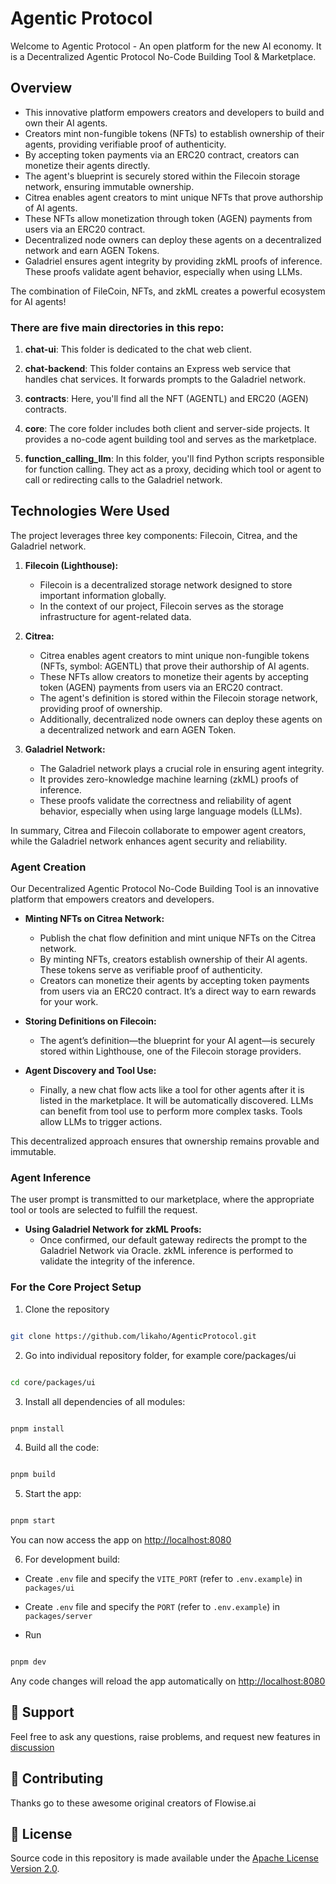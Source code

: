 
<!-- markdownlint-disable MD030 -->

  
  


# Agentic Protocol 
Welcome to Agentic Protocol - An open platform for the new AI economy.  It is a Decentralized Agentic Protocol No-Code Building Tool & Marketplace.

## Overview

- This innovative platform empowers creators and developers to build and own their AI agents.
- Creators mint non-fungible tokens (NFTs) to establish ownership of their agents, providing verifiable proof of authenticity.
- By accepting token payments via an ERC20 contract, creators can monetize their agents directly.
- The agent's blueprint is securely stored within the Filecoin storage network, ensuring immutable ownership.
- Citrea enables agent creators to mint unique NFTs that prove authorship of AI agents.
- These NFTs allow monetization through token (AGEN) payments from users via an ERC20 contract.
- Decentralized node owners can deploy these agents on a decentralized network and earn AGEN Tokens.
- Galadriel ensures agent integrity by providing zkML proofs of inference. These proofs validate agent behavior, especially when using LLMs.

The combination of FileCoin, NFTs, and zkML creates a powerful ecosystem for AI agents!


  

### There are five main directories in this repo:

  

1.  **chat-ui**: This folder is dedicated to the chat web client.

2.  **chat-backend**: This folder contains an Express web service that handles chat services. It forwards prompts to the Galadriel network.

3.  **contracts**: Here, you'll find all the NFT (AGENTL) and ERC20 (AGEN) contracts.

4.  **core**: The core folder includes both client and server-side projects. It provides a no-code agent building tool and serves as the marketplace.

5.  **function_calling_llm**: In this folder, you'll find Python scripts responsible for function calling. They act as a proxy, deciding which tool or agent to call or redirecting calls to the Galadriel network.

  
  

## Technologies Were Used

The project leverages three key components: Filecoin, Citrea, and the Galadriel network.

1. **Filecoin (Lighthouse):**
   - Filecoin is a decentralized storage network designed to store important information globally.
   - In the context of our project, Filecoin serves as the storage infrastructure for agent-related data.

2. **Citrea:**
   - Citrea enables agent creators to mint unique non-fungible tokens (NFTs, symbol: AGENTL) that prove their authorship of AI agents.
   - These NFTs allow creators to monetize their agents by accepting token (AGEN) payments from users via an ERC20 contract.
   - The agent's definition is stored within the Filecoin storage network, providing proof of ownership.
   - Additionally, decentralized node owners can deploy these agents on a decentralized network and earn AGEN Token.

3. **Galadriel Network:**
   - The Galadriel network plays a crucial role in ensuring agent integrity.
   - It provides zero-knowledge machine learning (zkML) proofs of inference.
   - These proofs validate the correctness and reliability of agent behavior, especially when using large language models (LLMs).

In summary, Citrea and Filecoin collaborate to empower agent creators, while the Galadriel network enhances agent security and reliability.


### Agent Creation

Our Decentralized Agentic Protocol No-Code Building Tool is an innovative platform that empowers creators and developers.

- **Minting NFTs on Citrea Network:**
  - Publish the chat flow definition and mint unique NFTs on the Citrea network.
  - By minting NFTs, creators establish ownership of their AI agents. These tokens serve as verifiable proof of authenticity.
  - Creators can monetize their agents by accepting token payments from users via an ERC20 contract. It’s a direct way to earn rewards for your work.

- **Storing Definitions on Filecoin:**
  - The agent’s definition—the blueprint for your AI agent—is securely stored within Lighthouse, one of the Filecoin storage providers.

- **Agent Discovery and Tool Use:**
  - Finally, a new chat flow acts like a tool for other agents after it is listed in the marketplace. It will be automatically discovered. LLMs can benefit from tool use to perform more complex tasks. Tools allow LLMs to trigger actions.

This decentralized approach ensures that ownership remains provable and immutable.

### Agent Inference

The user prompt is transmitted to our marketplace, where the appropriate tool or tools are selected to fulfill the request.


- **Using Galadriel Network for zkML Proofs:**
  - Once confirmed, our default gateway redirects the prompt to the Galadriel Network via Oracle. zkML inference is performed to validate the integrity of the inference. 

### For the Core Project Setup

  

1. Clone the repository

  

```bash

git clone https://github.com/likaho/AgenticProtocol.git

```

  

2. Go into individual repository folder, for example core/packages/ui

  

```bash

cd core/packages/ui

```

  

3. Install all dependencies of all modules:

  

```bash

pnpm install

```

  

4. Build all the code:

  

```bash

pnpm build

```

  

5. Start the app:

  

```bash

pnpm start

```

  

You can now access the app on [http://localhost:8080](http://localhost:8080)

  

6. For development build:

  

- Create `.env` file and specify the `VITE_PORT` (refer to `.env.example`) in `packages/ui`

- Create `.env` file and specify the `PORT` (refer to `.env.example`) in `packages/server`

- Run

  

```bash

pnpm dev

```

  

Any code changes will reload the app automatically on [http://localhost:8080](http://localhost:8080)

  
  
  

## 🙋 Support

  

Feel free to ask any questions, raise problems, and request new features in [discussion](https://github.com/likaho/agenticprotocol/discussions)

  

## 🙌 Contributing

  

Thanks go to these awesome original creators of Flowise.ai

  

## 📄 License

  

Source code in this repository is made available under the [Apache License Version 2.0](LICENSE.md).